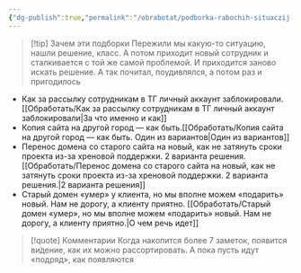 ```yaml
---
{"dg-publish":true,"permalink":"/obrabotat/podborka-rabochih-situaczij-fejlov-i-fakapov/"}
---
```



> [!tip] Зачем эти подборки
> Пережили мы какую-то ситуацию, нашли решение, класс. А потом приходит новый сотрудник и сталкивается с той же самой проблемой. И приходится заново искать решение. А так почитал, поудивлялся, а потом раз и пригодилось


- Как за рассылку сотрудникам в ТГ личный аккаунт заблокировали. [[Обработать/Как за рассылку сотрудникам в ТГ личный аккаунт заблокировали\|За что именно и как]]
- Копия сайта на другой город — как быть.[[Обработать/Копия сайта на другой город — как быть. Один из вариантов\|Один из вариантов]]
- Перенос домена со старого сайта на новый, как не затянуть сроки проекта из-за хреновой поддержки. 2 варианта решения.[[Обработать/Перенос домена со старого сайта на новый, как не затянуть сроки проекта из-за хреновой поддержки. 2 варианта решения.\|2 варианта решения]]
- Старый домен «умер» у клиента, но мы вполне можем «подарить» новый. Нам не дорогу, а клиенту приятно. [[Обработать/Старый домен «умер», но мы вполне можем «подарить» новый. Нам не дорогу, а клиенту приятно.\|О чем речь идет]]



> [!quote] Комментарии
> Когда накопится более 7 заметок, появится ви́дение, как их можно рассортировать. А пока пусть идут «подряд», как появляются
